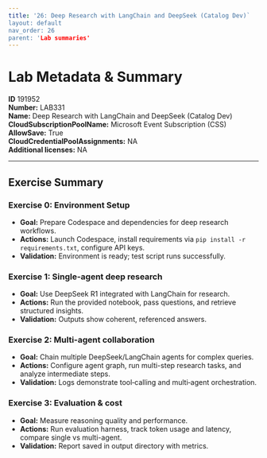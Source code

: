 ```yaml
---
title: '26: Deep Research with LangChain and DeepSeek (Catalog Dev)` 
layout: default
nav_order: 26
parent: 'Lab summaries'
--- 
```


# Lab Metadata & Summary

**ID** 191952  
**Number:** LAB331  
**Name:** Deep Research with LangChain and DeepSeek (Catalog Dev)  
**CloudSubscriptionPoolName:** Microsoft Event Subscription (CSS)  
**AllowSave:** True  
**CloudCredentialPoolAssignments:** NA  
**Additional licenses:** NA  

---

## Exercise Summary
### Exercise 0: Environment Setup
- **Goal:** Prepare Codespace and dependencies for deep research workflows.  
- **Actions:** Launch Codespace, install requirements via `pip install -r requirements.txt`, configure API keys.  
- **Validation:** Environment is ready; test script runs successfully.  

### Exercise 1: Single-agent deep research
- **Goal:** Use DeepSeek R1 integrated with LangChain for research.  
- **Actions:** Run the provided notebook, pass questions, and retrieve structured insights.  
- **Validation:** Outputs show coherent, referenced answers.  

### Exercise 2: Multi-agent collaboration
- **Goal:** Chain multiple DeepSeek/LangChain agents for complex queries.  
- **Actions:** Configure agent graph, run multi-step research tasks, and analyze intermediate steps.  
- **Validation:** Logs demonstrate tool‑calling and multi‑agent orchestration.  

### Exercise 3: Evaluation & cost
- **Goal:** Measure reasoning quality and performance.  
- **Actions:** Run evaluation harness, track token usage and latency, compare single vs multi-agent.  
- **Validation:** Report saved in output directory with metrics.  
